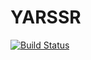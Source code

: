 # YARSSR

[![Build Status](https://travis-ci.org/danielsuo/rss.png)](https://travis-ci.org/danielsuo/rss)